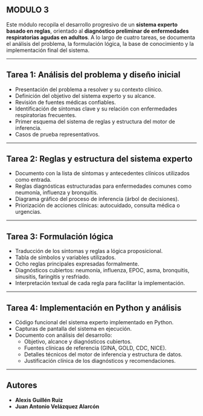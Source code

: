 ## MODULO 3

Este módulo recopila el desarrollo progresivo de un **sistema experto basado en reglas**, orientado al **diagnóstico preliminar de enfermedades respiratorias agudas en adultos**. A lo largo de cuatro tareas, se documenta el análisis del problema, la formulación lógica, la base de conocimiento y la implementación final del sistema.

---

## Tarea 1: Análisis del problema y diseño inicial

- Presentación del problema a resolver y su contexto clínico.
- Definición del objetivo del sistema experto y su alcance.
- Revisión de fuentes médicas confiables.
- Identificación de síntomas clave y su relación con enfermedades respiratorias frecuentes.
- Primer esquema del sistema de reglas y estructura del motor de inferencia.
- Casos de prueba representativos.

---

## Tarea 2: Reglas y estructura del sistema experto

- Documento con la lista de síntomas y antecedentes clínicos utilizados como entrada.
- Reglas diagnósticas estructuradas para enfermedades comunes como neumonía, influenza y bronquitis.
- Diagrama gráfico del proceso de inferencia (árbol de decisiones).
- Priorización de acciones clínicas: autocuidado, consulta médica o urgencias.

---

## Tarea 3: Formulación lógica

- Traducción de los síntomas y reglas a lógica proposicional.
- Tabla de símbolos y variables utilizados.
- Ocho reglas principales expresadas formalmente.
- Diagnósticos cubiertos: neumonía, influenza, EPOC, asma, bronquitis, sinusitis, faringitis y resfriado.
- Interpretación textual de cada regla para facilitar la implementación.

---

## Tarea 4: Implementación en Python y análisis

- Código funcional del sistema experto implementado en Python.
- Capturas de pantalla del sistema en ejecución.
- Documento con análisis del desarrollo:
  - Objetivo, alcance y diagnósticos cubiertos.
  - Fuentes clínicas de referencia (GINA, GOLD, CDC, NICE).
  - Detalles técnicos del motor de inferencia y estructura de datos.
  - Justificación clínica de los diagnósticos y recomendaciones.

---

## Autores

- **Alexis Guillén Ruiz**  
- **Juan Antonio Velázquez Alarcón**
